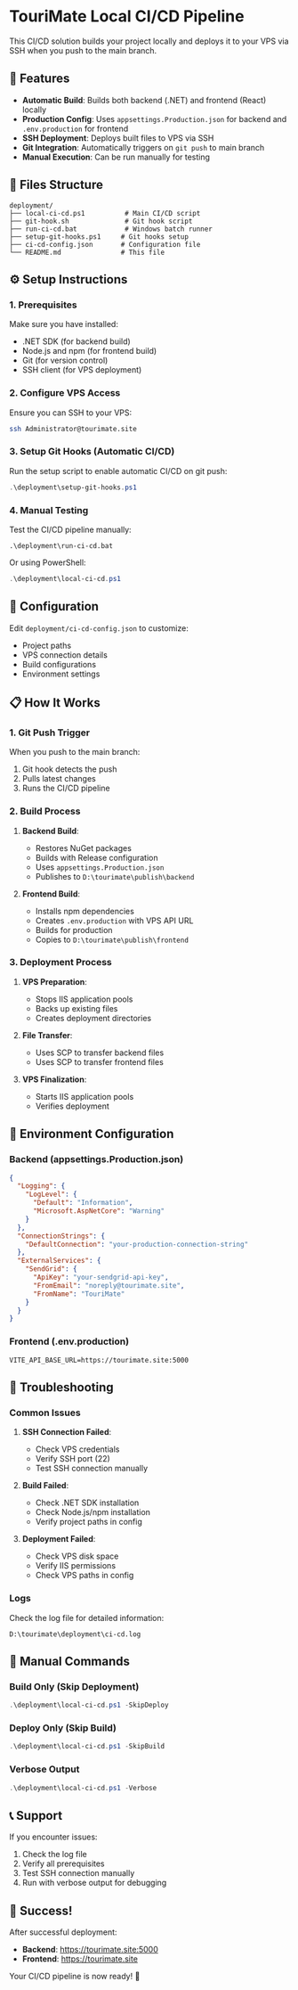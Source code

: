 # TouriMate Local CI/CD Pipeline

This CI/CD solution builds your project locally and deploys it to your VPS via SSH when you push to the main branch.

## 🚀 Features

- **Automatic Build**: Builds both backend (.NET) and frontend (React) locally
- **Production Config**: Uses `appsettings.Production.json` for backend and `.env.production` for frontend
- **SSH Deployment**: Deploys built files to VPS via SSH
- **Git Integration**: Automatically triggers on `git push` to main branch
- **Manual Execution**: Can be run manually for testing

## 📁 Files Structure

```
deployment/
├── local-ci-cd.ps1          # Main CI/CD script
├── git-hook.sh              # Git hook script
├── run-ci-cd.bat            # Windows batch runner
├── setup-git-hooks.ps1     # Git hooks setup
├── ci-cd-config.json       # Configuration file
└── README.md               # This file
```

## ⚙️ Setup Instructions

### 1. Prerequisites

Make sure you have installed:
- .NET SDK (for backend build)
- Node.js and npm (for frontend build)
- Git (for version control)
- SSH client (for VPS deployment)

### 2. Configure VPS Access

Ensure you can SSH to your VPS:
```bash
ssh Administrator@tourimate.site
```

### 3. Setup Git Hooks (Automatic CI/CD)

Run the setup script to enable automatic CI/CD on git push:

```powershell
.\deployment\setup-git-hooks.ps1
```

### 4. Manual Testing

Test the CI/CD pipeline manually:

```batch
.\deployment\run-ci-cd.bat
```

Or using PowerShell:

```powershell
.\deployment\local-ci-cd.ps1
```

## 🔧 Configuration

Edit `deployment/ci-cd-config.json` to customize:

- Project paths
- VPS connection details
- Build configurations
- Environment settings

## 📋 How It Works

### 1. Git Push Trigger
When you push to the main branch:
1. Git hook detects the push
2. Pulls latest changes
3. Runs the CI/CD pipeline

### 2. Build Process
1. **Backend Build**:
   - Restores NuGet packages
   - Builds with Release configuration
   - Uses `appsettings.Production.json`
   - Publishes to `D:\tourimate\publish\backend`

2. **Frontend Build**:
   - Installs npm dependencies
   - Creates `.env.production` with VPS API URL
   - Builds for production
   - Copies to `D:\tourimate\publish\frontend`

### 3. Deployment Process
1. **VPS Preparation**:
   - Stops IIS application pools
   - Backs up existing files
   - Creates deployment directories

2. **File Transfer**:
   - Uses SCP to transfer backend files
   - Uses SCP to transfer frontend files

3. **VPS Finalization**:
   - Starts IIS application pools
   - Verifies deployment

## 🎯 Environment Configuration

### Backend (appsettings.Production.json)
```json
{
  "Logging": {
    "LogLevel": {
      "Default": "Information",
      "Microsoft.AspNetCore": "Warning"
    }
  },
  "ConnectionStrings": {
    "DefaultConnection": "your-production-connection-string"
  },
  "ExternalServices": {
    "SendGrid": {
      "ApiKey": "your-sendgrid-api-key",
      "FromEmail": "noreply@tourimate.site",
      "FromName": "TouriMate"
    }
  }
}
```

### Frontend (.env.production)
```
VITE_API_BASE_URL=https://tourimate.site:5000
```

## 🚨 Troubleshooting

### Common Issues

1. **SSH Connection Failed**:
   - Check VPS credentials
   - Verify SSH port (22)
   - Test SSH connection manually

2. **Build Failed**:
   - Check .NET SDK installation
   - Check Node.js/npm installation
   - Verify project paths in config

3. **Deployment Failed**:
   - Check VPS disk space
   - Verify IIS permissions
   - Check VPS paths in config

### Logs

Check the log file for detailed information:
```
D:\tourimate\deployment\ci-cd.log
```

## 🔄 Manual Commands

### Build Only (Skip Deployment)
```powershell
.\deployment\local-ci-cd.ps1 -SkipDeploy
```

### Deploy Only (Skip Build)
```powershell
.\deployment\local-ci-cd.ps1 -SkipBuild
```

### Verbose Output
```powershell
.\deployment\local-ci-cd.ps1 -Verbose
```

## 📞 Support

If you encounter issues:
1. Check the log file
2. Verify all prerequisites
3. Test SSH connection manually
4. Run with verbose output for debugging

## 🎉 Success!

After successful deployment:
- **Backend**: https://tourimate.site:5000
- **Frontend**: https://tourimate.site

Your CI/CD pipeline is now ready! 🚀
